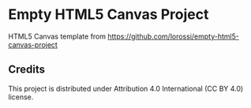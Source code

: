 # Empty HTML5 Canvas Project
HTML5 Canvas template from https://github.com/lorossi/empty-html5-canvas-project

## Credits
This project is distributed under Attribution 4.0 International (CC BY 4.0) license.
